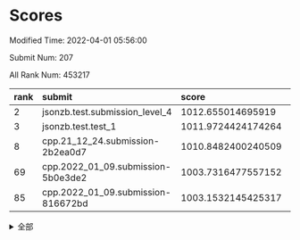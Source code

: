 # Scores

Modified Time: 2022-04-01 05:56:00

Submit Num: 207

All Rank Num: 453217

| rank |               submit               |       score        |       sigma        | pk_num |
| :--- | :--------------------------------- | :----------------- | :----------------- | :----- |
| 2    | jsonzb.test.submission_level_4     | 1012.655014695919  | 0.7999297589281531 | 8759   |
| 3    | jsonzb.test.test_1                 | 1011.9724424174264 | 0.7808958321927075 | 8760   |
| 8    | cpp.21_12_24.submission-2b2ea0d7   | 1010.8482400240509 | 0.7998173609328928 | 8761   |
| 69   | cpp.2022_01_09.submission-5b0e3de2 | 1003.7316477557152 | 0.7053116488583854 | 8756   |
| 85   | cpp.2022_01_09.submission-816672bd | 1003.1532145425317 | 0.700162297033831  | 8755   |


<details>
<summary>全部</summary>

| rank |                 submit                 |       score        |       sigma        | pk_num |
| :--- | :------------------------------------- | :----------------- | :----------------- | :----- |
| 1    | gobigger.level_3.submission_level_3_19 | 1012.8985502906384 | 0.7894509756491519 | 8753   |
| 2    | jsonzb.test.submission_level_4         | 1012.655014695919  | 0.7999297589281531 | 8759   |
| 3    | jsonzb.test.test_1                     | 1011.9724424174264 | 0.7808958321927075 | 8760   |
| 4    | gobigger.level_3.submission_level_3_26 | 1011.9626264066484 | 0.767143940597735  | 8759   |
| 5    | gobigger.level_3.submission_level_3_16 | 1011.6879532770106 | 0.7655849835775971 | 8755   |
| 6    | gobigger.level_3.submission_level_3_11 | 1011.2844293955761 | 0.7623549690849927 | 8759   |
| 7    | gobigger.level_3.submission_level_3_13 | 1011.0433775457976 | 0.7560198956455069 | 8758   |
| 8    | cpp.21_12_24.submission-2b2ea0d7       | 1010.8482400240509 | 0.7998173609328928 | 8761   |
| 9    | gobigger.level_3.submission_level_3_27 | 1010.8405068694216 | 0.7548479834443477 | 8759   |
| 10   | gobigger.level_3.submission_level_3_46 | 1010.7672471931791 | 0.7829320112449618 | 8756   |
| 11   | gobigger.level_3.submission_level_3_39 | 1010.7617834883602 | 0.7634049992355374 | 8757   |
| 12   | gobigger.level_3.submission_level_3_18 | 1010.7590008285648 | 0.7881648879157159 | 8762   |
| 13   | gobigger.level_3.submission_level_3_0  | 1010.7243804395732 | 0.7692348839684566 | 8756   |
| 14   | gobigger.level_3.submission_level_3_36 | 1010.7233173795685 | 0.768829180907033  | 8762   |
| 15   | gobigger.level_3.submission_level_3_31 | 1010.6462348213072 | 0.7505732460412997 | 8752   |
| 16   | gobigger.level_3.submission_level_3_9  | 1010.6429766713117 | 0.7625550818052559 | 8760   |
| 17   | gobigger.level_3.submission_level_3_30 | 1010.5304610466269 | 0.7424839877596375 | 8758   |
| 18   | gobigger.level_3.submission_level_3_17 | 1010.5273613368721 | 0.7737679685682083 | 8758   |
| 19   | gobigger.level_3.submission_level_3_44 | 1010.5225409561037 | 0.7835756435039652 | 8754   |
| 20   | gobigger.level_3.submission_level_3_28 | 1010.5085679797148 | 0.7749850544868087 | 8758   |
| 21   | gobigger.level_3.submission_level_3_2  | 1010.3984535418766 | 0.7737807169374779 | 8755   |
| 22   | gobigger.level_3.submission_level_3_6  | 1010.3730285834733 | 0.7824738834685403 | 8757   |
| 23   | gobigger.level_3.submission_level_3_7  | 1010.32536574068   | 0.7620829325112053 | 8759   |
| 24   | gobigger.level_3.submission_level_3_20 | 1010.2614887098606 | 0.7401341207277061 | 8763   |
| 25   | gobigger.level_3.submission_level_3_47 | 1010.2468726452825 | 0.7634609635798693 | 8759   |
| 26   | gobigger.level_3.submission_level_3_8  | 1010.1799353718168 | 0.7542129982463237 | 8763   |
| 27   | gobigger.level_3.submission_level_3_45 | 1010.06491216339   | 0.7736064783816131 | 8758   |
| 28   | gobigger.level_3.submission_level_3_43 | 1010.0378995957492 | 0.7580265545768545 | 8755   |
| 29   | gobigger.level_3.submission_level_3_14 | 1010.0082742556945 | 0.7625483410001983 | 8758   |
| 30   | gobigger.level_3.submission_level_3_42 | 1009.9752736466368 | 0.7642816587680882 | 8757   |
| 31   | gobigger.level_3.submission_level_3_21 | 1009.9592998153228 | 0.7635309401936977 | 8761   |
| 32   | gobigger.level_3.submission_level_3_22 | 1009.8756501809546 | 0.7523255276802896 | 8755   |
| 33   | gobigger.level_3.submission_level_3_38 | 1009.8262723571523 | 0.7455768898793882 | 8759   |
| 34   | gobigger.level_3.submission_level_3_37 | 1009.7793170693506 | 0.7571465939274723 | 8760   |
| 35   | gobigger.level_3.submission_level_3_40 | 1009.6874420106327 | 0.7404084658728568 | 8754   |
| 36   | gobigger.level_3.submission_level_3_1  | 1009.6651091433691 | 0.7714196035917011 | 8760   |
| 37   | gobigger.level_3.submission_level_3_12 | 1009.6457621119212 | 0.7592179613297949 | 8755   |
| 38   | gobigger.level_3.submission_level_3_35 | 1009.5767981339997 | 0.7449164260169979 | 8762   |
| 39   | gobigger.level_3.submission_level_3_5  | 1009.5109295303511 | 0.7649309766537488 | 8758   |
| 40   | gobigger.level_3.submission_level_3_23 | 1009.4954597276762 | 0.7564922114304404 | 8765   |
| 41   | gobigger.level_3.submission_level_3_4  | 1009.477179621904  | 0.7473937952208948 | 8753   |
| 42   | gobigger.level_3.submission_level_3_29 | 1009.3977404705969 | 0.7442146380834751 | 8761   |
| 43   | gobigger.level_3.submission_level_3_41 | 1009.3949464924144 | 0.7575958246102442 | 8758   |
| 44   | gobigger.level_3.submission_level_3_49 | 1009.3814917380926 | 0.7409775546763648 | 8756   |
| 45   | gobigger.level_3.submission_level_3_33 | 1009.3442395355452 | 0.7726407480544237 | 8756   |
| 46   | gobigger.level_3.submission_level_3_10 | 1009.3083335446127 | 0.7539583787746811 | 8754   |
| 47   | gobigger.level_3.submission_level_3_34 | 1009.2143814646963 | 0.7619735826170834 | 8759   |
| 48   | gobigger.level_3.submission_level_3_48 | 1009.1384544807845 | 0.7545490852200316 | 8757   |
| 49   | gobigger.level_3.submission_level_3_32 | 1008.8630385057221 | 0.7561860430980089 | 8762   |
| 50   | gobigger.level_3.submission_level_3_15 | 1008.7007998520811 | 0.735026639828982  | 8754   |
| 51   | gobigger.level_3.submission_level_3_25 | 1008.6007711027313 | 0.7279628223667314 | 8758   |
| 52   | gobigger.level_3.submission_level_3_24 | 1008.4712742210886 | 0.7280872422764946 | 8751   |
| 53   | gobigger.level_3.submission_level_3_3  | 1007.8076829048459 | 0.7405115936486832 | 8760   |
| 54   | gobigger.level_1.submission_level_1_32 | 1004.9055644899527 | 0.7272752194233838 | 8764   |
| 55   | gobigger.level_1.submission_level_1_22 | 1004.8280391620683 | 0.7120330166005867 | 8752   |
| 56   | gobigger.level_1.submission_level_1_0  | 1004.7813581182608 | 0.7193253092505716 | 8754   |
| 57   | gobigger.level_1.submission_level_1_37 | 1004.5960807164273 | 0.7279736158391612 | 8763   |
| 58   | gobigger.level_1.submission_level_1_21 | 1004.4732014121652 | 0.7115098674629643 | 8759   |
| 59   | gobigger.level_1.submission_level_1_36 | 1004.4176035917236 | 0.7170034221606711 | 8759   |
| 60   | gobigger.level_1.submission_level_1_30 | 1004.3569533847941 | 0.6969817256932229 | 8760   |
| 61   | gobigger.level_1.submission_level_1_47 | 1004.3440056551399 | 0.7003684095643375 | 8759   |
| 62   | gobigger.level_1.submission_level_1_1  | 1004.239879235366  | 0.7183815353193704 | 8759   |
| 63   | gobigger.level_1.submission_level_1_48 | 1004.18216266012   | 0.726646343208717  | 8758   |
| 64   | gobigger.level_1.submission_level_1_38 | 1004.0254602796474 | 0.7115868821847167 | 8756   |
| 65   | gobigger.level_1.submission_level_1_44 | 1003.9552405758234 | 0.7041773469869228 | 8759   |
| 66   | gobigger.level_1.submission_level_1_42 | 1003.8913895775133 | 0.7192254803425552 | 8762   |
| 67   | gobigger.level_1.submission_level_1_46 | 1003.8299683193432 | 0.712128686476412  | 8757   |
| 68   | gobigger.level_1.submission_level_1_31 | 1003.7656542116604 | 0.7151272597477393 | 8760   |
| 69   | cpp.2022_01_09.submission-5b0e3de2     | 1003.7316477557152 | 0.7053116488583854 | 8756   |
| 70   | gobigger.level_1.submission_level_1_28 | 1003.7154534046477 | 0.71861413784718   | 8762   |
| 71   | gobigger.level_1.submission_level_1_16 | 1003.7057965241197 | 0.7068825662046259 | 8764   |
| 72   | gobigger.level_1.submission_level_1_35 | 1003.6675025523452 | 0.7142351810645234 | 8755   |
| 73   | gobigger.level_1.submission_level_1_41 | 1003.6537786785991 | 0.7097867773562413 | 8753   |
| 74   | gobigger.level_1.submission_level_1_13 | 1003.5337192448644 | 0.7105808927497183 | 8760   |
| 75   | gobigger.level_1.submission_level_1_5  | 1003.5212624886045 | 0.7138652715861934 | 8754   |
| 76   | gobigger.level_1.submission_level_1_7  | 1003.4708667910136 | 0.7058800561841871 | 8753   |
| 77   | gobigger.level_1.submission_level_1_20 | 1003.443310671273  | 0.7133969252528132 | 8762   |
| 78   | gobigger.level_1.submission_level_1_26 | 1003.4346605865119 | 0.7225720415708811 | 8762   |
| 79   | gobigger.level_1.submission_level_1_15 | 1003.3804381816233 | 0.7317223781454792 | 8762   |
| 80   | gobigger.level_1.submission_level_1_29 | 1003.3470890972349 | 0.7204507920532309 | 8759   |
| 81   | gobigger.level_1.submission_level_1_49 | 1003.3327915058015 | 0.7223738672197988 | 8761   |
| 82   | gobigger.level_1.submission_level_1_18 | 1003.3311124046438 | 0.7047588214175677 | 8758   |
| 83   | gobigger.level_1.submission_level_1_39 | 1003.3273388103678 | 0.718208944615567  | 8762   |
| 84   | gobigger.level_1.submission_level_1_12 | 1003.3249681519209 | 0.708777419010033  | 8755   |
| 85   | cpp.2022_01_09.submission-816672bd     | 1003.1532145425317 | 0.700162297033831  | 8755   |
| 86   | gobigger.level_1.submission_level_1_43 | 1003.1388792751777 | 0.709991270511105  | 8760   |
| 87   | gobigger.level_1.submission_level_1_34 | 1003.1048647684705 | 0.7104706762788511 | 8760   |
| 88   | gobigger.level_1.submission_level_1_40 | 1003.0851306511505 | 0.7259817225109516 | 8760   |
| 89   | gobigger.level_1.submission_level_1_33 | 1003.0454670845342 | 0.7103092133034469 | 8760   |
| 90   | gobigger.level_1.submission_level_1_25 | 1002.8812965318925 | 0.7218693224376963 | 8756   |
| 91   | gobigger.level_1.submission_level_1_2  | 1002.8645750814612 | 0.7135605260997089 | 8758   |
| 92   | gobigger.level_1.submission_level_1_24 | 1002.8029168620666 | 0.7232219899939692 | 8759   |
| 93   | gobigger.level_1.submission_level_1_4  | 1002.7529547175994 | 0.709162403778874  | 8756   |
| 94   | gobigger.level_1.submission_level_1_45 | 1002.7391429981184 | 0.7138725051877992 | 8761   |
| 95   | gobigger.level_1.submission_level_1_14 | 1002.7270133621654 | 0.7030282899455349 | 8757   |
| 96   | gobigger.level_1.submission_level_1_6  | 1002.6949250445745 | 0.7028554375024697 | 8755   |
| 97   | gobigger.level_1.submission_level_1_9  | 1002.6739667046005 | 0.7167645081066156 | 8755   |
| 98   | gobigger.level_1.submission_level_1_10 | 1002.5603334547015 | 0.7092157495823112 | 8755   |
| 99   | gobigger.level_1.submission_level_1_3  | 1002.5180736167548 | 0.7023110883434497 | 8754   |
| 100  | gobigger.level_1.submission_level_1_11 | 1002.4360969903538 | 0.7083311071064028 | 8754   |
| 101  | gobigger.level_1.submission_level_1_8  | 1002.3738297582144 | 0.7140167072881628 | 8760   |
| 102  | gobigger.level_1.submission_level_1_17 | 1002.3367627871252 | 0.7204387283994168 | 8758   |
| 103  | gobigger.level_1.submission_level_1_27 | 1002.2917373828788 | 0.7240163812914675 | 8761   |
| 104  | gobigger.level_1.submission_level_1_19 | 1002.172052857856  | 0.7170017753680868 | 8760   |
| 105  | gobigger.level_1.submission_level_1_23 | 1001.8193218380139 | 0.7066772439025298 | 8760   |
| 106  | gobigger.random.submission_random_11   | 996.9746004242637  | 0.7068398932541217 | 8764   |
| 107  | gobigger.random.submission_random_22   | 996.9337317569366  | 0.6986601277374505 | 8757   |
| 108  | gobigger.random.submission_random_39   | 996.8335495187148  | 0.6977655855220355 | 8755   |
| 109  | gobigger.random.submission_random_48   | 996.798998611414   | 0.7131383250490065 | 8758   |
| 110  | gobigger.random.submission_random_32   | 996.7740842500378  | 0.7175987966989429 | 8761   |
| 111  | gobigger.random.submission_random_34   | 996.681845511554   | 0.7068874902892925 | 8756   |
| 112  | gobigger.random.submission_random_21   | 996.6054787826372  | 0.7261025205608005 | 8757   |
| 113  | gobigger.random.submission_random_28   | 996.5778718864185  | 0.7173391766944218 | 8754   |
| 114  | gobigger.random.submission_random_0    | 996.5313858940887  | 0.7133612918135755 | 8759   |
| 115  | gobigger.random.submission_random_7    | 996.5166322518725  | 0.7120821870066986 | 8756   |
| 116  | gobigger.random.submission_random_20   | 996.3411935870081  | 0.7051527741209151 | 8757   |
| 117  | gobigger.random.submission_random_38   | 996.3246800299024  | 0.6992736782304947 | 8761   |
| 118  | gobigger.random.submission_random_46   | 996.3184617061287  | 0.7022957254717513 | 8756   |
| 119  | gobigger.random.submission_random_13   | 996.3042884459188  | 0.7185400560153314 | 8760   |
| 120  | gobigger.random.submission_random_2    | 996.1921731706685  | 0.7067437056839044 | 8756   |
| 121  | gobigger.random.submission_random_23   | 996.1765115965713  | 0.711319810503372  | 8761   |
| 122  | gobigger.random.submission_random_42   | 996.1644108300111  | 0.7101141527294028 | 8755   |
| 123  | gobigger.random.submission_random_17   | 996.1502407830362  | 0.7136491625903009 | 8759   |
| 124  | gobigger.random.submission_random_36   | 996.0742311914255  | 0.7094764882517502 | 8753   |
| 125  | gobigger.random.submission_random_18   | 995.9874248256417  | 0.7231391966098301 | 8760   |
| 126  | gobigger.random.submission_random_5    | 995.986210471239   | 0.7100707050440773 | 8755   |
| 127  | gobigger.random.submission_random_26   | 995.964731529606   | 0.7083019154717616 | 8762   |
| 128  | gobigger.random.submission_random_12   | 995.9336261147942  | 0.7194368753433965 | 8757   |
| 129  | gobigger.random.submission_random_45   | 995.9153495022116  | 0.7150197487185929 | 8759   |
| 130  | gobigger.random.submission_random_35   | 995.9081382496888  | 0.7139790332532608 | 8755   |
| 131  | gobigger.random.submission_random_29   | 995.907929236995   | 0.7169178543851147 | 8758   |
| 132  | gobigger.random.submission_random_19   | 995.8930131717009  | 0.7145312513560227 | 8759   |
| 133  | gobigger.random.submission_random_6    | 995.8647618713958  | 0.7002588262368746 | 8758   |
| 134  | gobigger.random.submission_random_41   | 995.8612613349969  | 0.7101431709741328 | 8757   |
| 135  | gobigger.random.submission_random_47   | 995.8492403121137  | 0.7179868244276154 | 8764   |
| 136  | gobigger.random.submission_random_33   | 995.8133689214692  | 0.711336246873132  | 8757   |
| 137  | gobigger.random.submission_random_30   | 995.7144521459189  | 0.7075325933468007 | 8755   |
| 138  | gobigger.random.submission_random_37   | 995.6644360630124  | 0.7223086205768383 | 8759   |
| 139  | gobigger.random.submission_random_14   | 995.5923798006631  | 0.705057411409201  | 8751   |
| 140  | gobigger.random.submission_random_24   | 995.5773681211999  | 0.7154116028239283 | 8764   |
| 141  | gobigger.random.submission_random_16   | 995.5539980248897  | 0.7153509112381539 | 8758   |
| 142  | gobigger.random.submission_random_31   | 995.5467773533884  | 0.6988095199449411 | 8759   |
| 143  | gobigger.random.submission_random_40   | 995.5181799478154  | 0.7196817162323109 | 8751   |
| 144  | gobigger.random.submission_random_3    | 995.5051712383544  | 0.7341094444356835 | 8762   |
| 145  | gobigger.random.submission_random_44   | 995.4959471776857  | 0.6981615644648818 | 8757   |
| 146  | gobigger.random.submission_random_49   | 995.4534138260676  | 0.7070622457701875 | 8757   |
| 147  | gobigger.random.submission_random_43   | 995.4189566305128  | 0.7171468404751935 | 8757   |
| 148  | gobigger.random.submission_random_9    | 995.3997640214632  | 0.7123973734988058 | 8761   |
| 149  | gobigger.random.submission_random_4    | 995.3356297047146  | 0.7137323148459651 | 8755   |
| 150  | gobigger.random.submission_random_10   | 995.332121751117   | 0.7025407294308398 | 8763   |
| 151  | gobigger.random.submission_random_25   | 995.273949878026   | 0.7166053626143505 | 8756   |
| 152  | gobigger.random.submission_random_1    | 995.202866930953   | 0.719530049169018  | 8754   |
| 153  | gobigger.random.submission_random_8    | 995.0664965694973  | 0.7062379040129789 | 8762   |
| 154  | gobigger.level_2.submission_level_2_21 | 994.7345781894501  | 0.7283487341472551 | 8757   |
| 155  | gobigger.level_2.submission_level_2_48 | 994.7152384391254  | 0.7275512040791974 | 8754   |
| 156  | gobigger.random.submission_random_27   | 994.5230301451548  | 0.7209739929440713 | 8754   |
| 157  | gobigger.random.submission_random_15   | 994.2721425813901  | 0.7156965472261213 | 8755   |
| 158  | gobigger.level_2.submission_level_2_20 | 994.1937861683485  | 0.7179741690602907 | 8760   |
| 159  | gobigger.level_2.submission_level_2_45 | 993.718089557776   | 0.7376363477076473 | 8759   |
| 160  | gobigger.level_2.submission_level_2_27 | 993.6364090848238  | 0.7459729876665413 | 8758   |
| 161  | gobigger.level_2.submission_level_2_30 | 993.5814694564012  | 0.7459100196049836 | 8757   |
| 162  | gobigger.level_2.submission_level_2_47 | 993.3870738678455  | 0.7342666551802226 | 8760   |
| 163  | gobigger.level_2.submission_level_2_14 | 993.2481779098139  | 0.7492943575264159 | 8754   |
| 164  | gobigger.level_2.submission_level_2_39 | 993.2127398888705  | 0.7315790839363173 | 8760   |
| 165  | gobigger.level_2.submission_level_2_11 | 993.2042773419478  | 0.7319553757492759 | 8755   |
| 166  | gobigger.level_2.submission_level_2_16 | 992.93805306697    | 0.7485489673288059 | 8761   |
| 167  | gobigger.level_2.submission_level_2_13 | 992.900228778789   | 0.7299262668808073 | 8755   |
| 168  | gobigger.level_2.submission_level_2_35 | 992.8670916978999  | 0.7355792951196556 | 8755   |
| 169  | gobigger.level_2.submission_level_2_38 | 992.8669437138138  | 0.7477682971644517 | 8753   |
| 170  | gobigger.level_2.submission_level_2_26 | 992.8655007798995  | 0.7344890689740042 | 8758   |
| 171  | gobigger.level_2.submission_level_2_42 | 992.7807072083401  | 0.7597693694966372 | 8757   |
| 172  | gobigger.level_2.submission_level_2_2  | 992.7478520576665  | 0.731638014352233  | 8761   |
| 173  | gobigger.level_2.submission_level_2_22 | 992.53016788954    | 0.7469623167648375 | 8760   |
| 174  | gobigger.level_2.submission_level_2_15 | 992.519979423559   | 0.7398079823934797 | 8759   |
| 175  | gobigger.level_2.submission_level_2_1  | 992.4523584131819  | 0.736695336843758  | 8760   |
| 176  | gobigger.level_2.submission_level_2_31 | 992.4437785796306  | 0.7469268942478776 | 8755   |
| 177  | gobigger.level_2.submission_level_2_19 | 992.4408207045014  | 0.761732404154616  | 8759   |
| 178  | gobigger.level_2.submission_level_2_8  | 992.4286892099401  | 0.7417794795054884 | 8751   |
| 179  | gobigger.level_2.submission_level_2_36 | 992.2562429191355  | 0.7428857455681479 | 8759   |
| 180  | gobigger.level_2.submission_level_2_46 | 992.173848192622   | 0.7344272734432192 | 8754   |
| 181  | gobigger.level_2.submission_level_2_44 | 992.093551403798   | 0.7666267775626517 | 8753   |
| 182  | gobigger.level_2.submission_level_2_17 | 992.0731110506589  | 0.7431033037633241 | 8753   |
| 183  | gobigger.level_2.submission_level_2_37 | 992.0548904762722  | 0.7586825598722743 | 8755   |
| 184  | gobigger.level_2.submission_level_2_6  | 991.9098700919949  | 0.7511216165329111 | 8758   |
| 185  | gobigger.level_2.submission_level_2_43 | 991.8777268987894  | 0.7452028349837655 | 8755   |
| 186  | gobigger.level_2.submission_level_2_28 | 991.8473076768893  | 0.7377737413296572 | 8753   |
| 187  | gobigger.level_2.submission_level_2_40 | 991.7359725017488  | 0.742879477111632  | 8761   |
| 188  | gobigger.level_2.submission_level_2_24 | 991.6943385637074  | 0.7477326209587167 | 8762   |
| 189  | gobigger.level_2.submission_level_2_10 | 991.6874125469787  | 0.7502879197140393 | 8760   |
| 190  | gobigger.level_2.submission_level_2_18 | 991.6017317732856  | 0.7444170236740003 | 8759   |
| 191  | gobigger.level_2.submission_level_2_25 | 991.5792442674365  | 0.7352145585209557 | 8755   |
| 192  | gobigger.level_2.submission_level_2_7  | 991.5669296653726  | 0.7335477418033197 | 8759   |
| 193  | gobigger.level_2.submission_level_2_34 | 991.4761427445551  | 0.7440981995759238 | 8759   |
| 194  | gobigger.level_2.submission_level_2_23 | 991.3814166775761  | 0.7441352595263319 | 8757   |
| 195  | gobigger.level_2.submission_level_2_3  | 991.1284022753695  | 0.7288245562915063 | 8758   |
| 196  | gobigger.level_2.submission_level_2_29 | 991.0519470754319  | 0.7609161027014958 | 8759   |
| 197  | gobigger.level_2.submission_level_2_5  | 991.0256958824962  | 0.7727468774808932 | 8752   |
| 198  | gobigger.level_2.submission_level_2_49 | 991.006802964026   | 0.7650838743359093 | 8761   |
| 199  | gobigger.level_2.submission_level_2_4  | 991.0059094544923  | 0.758106059896392  | 8754   |
| 200  | gobigger.level_2.submission_level_2_12 | 990.7264028200935  | 0.7764601279072938 | 8765   |
| 201  | gobigger.level_2.submission_level_2_41 | 990.6695167959548  | 0.7709521405506696 | 8760   |
| 202  | gobigger.level_2.submission_level_2_32 | 990.6064790126362  | 0.7624475828193109 | 8757   |
| 203  | gobigger.level_2.submission_level_2_0  | 990.5396618126344  | 0.7544833353187521 | 8756   |
| 204  | gobigger.level_2.submission_level_2_33 | 990.5197223012699  | 0.7664057168127474 | 8755   |
| 205  | gobigger.level_2.submission_level_2_9  | 990.2342926544275  | 0.7810727950643387 | 8758   |
| 206  | gobigger.none.submission_none_0        | 976.8868246853143  | 1.342348028475976  | 8758   |
| 207  | gobigger.none.submission_none_1        | 975.1145449763185  | 1.6255033346381405 | 8761   |

</details>